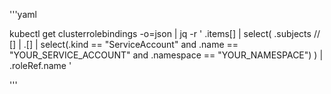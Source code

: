 '''yaml

kubectl get clusterrolebindings -o=json | jq -r '
  .items[]
  | select(
      .subjects // [] | .[]
      | select(.kind == "ServiceAccount" and .name == "YOUR_SERVICE_ACCOUNT" and .namespace == "YOUR_NAMESPACE")
    )
  | .roleRef.name
'

'''
